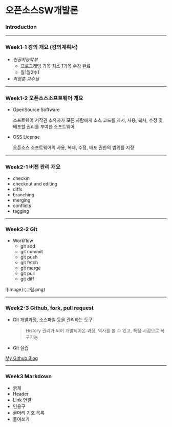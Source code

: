 # **오픈소스SW개발론**

### Introduction

-------------
### Week1-1 강의 개요 (강의계획서)
* _인공지능학부_
  * 프로그래밍 과목 최소 1과목 수강 완료
  * 월1월2수1
* _최광훈 교수님_

-------------
### Week1-2 오픈소스소프트웨어 개요
* OpenSource Software

  소프트웨어 저작권 소유자가 모든 사람에게 소스 코드를 게시, 사용, 복사, 수정 및 배포할 권리를 부여한 소프트웨어
* OSS License

  오픈소스 소프트웨어의 사용, 복제, 수정, 배포 권한의 범위를 지정

-------------
### Week2-1 버전 관리 개요
* checkin
* checkout and editing
* diffs
* branching
* merging
* conflicts
* tagging

-------------
### Week2-2 Git
* Workflow
  * git add
  * git commit
  * git push
  * git fetch
  * git merge
  * git pull
  * git diff

![Image] (그림.png)

-------------
### Week2-3 Github, fork, pull request
* Git 개발과정, 소스파일 등을 관리하는 도구
  > History 관리가 되어 개발되어온 과정, 역사를 볼 수 있고, 특정 시점으로 복구가능
* Git 실습

[My Github Blog](https://github.com/hyehmin/oss_git_example)

-------------
### Week3     Markdown
* 굵게
* Header 
* Link 연결
* 인용구
* 글머리 기호 목록
* 들여쓰기